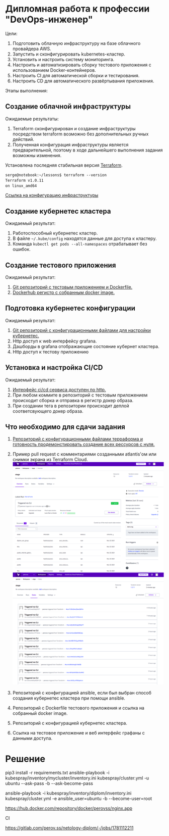 # Дипломная работа к профессии "DevOps-инженер"

Цели:
1. Подготовить облачную инфраструктуру на базе облачного провайдера AWS.
2. Запустить и сконфигурировать kubernetes-кластер.
3. Установить и настроить систему мониторинга.
4. Настроить и автоматизировать сборку тестового приложения с использованием Docker-контейнеров.
5. Настроить CI для автоматической сборки и тестирования.
6. Настроить CD для автоматического развёртывания приложения.

Этапы выполнения:

## Создание облачной инфраструктуры


Ожидаемые результаты:
1. Terraform сконфигурирован и создание инфраструктуры посредством terraform возможно без дополнительных ручных действий.
1. Полученная конфигурация инфраструктуры является предварительной, поэтому в ходе дальнейшего выполнения задания возможны изменения.

Установлена последняя стабильная версия [Terraform](https://www.terraform.io/).

```html
serge@notebook:~/lessons$ terraform --version
Terraform v1.0.11
on linux_amd64
```

[Cсылка на конфигурацию инфраструктуры](https://github.com/Perovss/diplom_terraform_cloud)



## Создание кубернетес кластера

Ожидаемый результат:

1. Работоспособный кубернетес кластер.
2. В файле `~/.kube/config` находятся данные для доступа к кластеру.
3. Команда `kubectl get pods --all-namespaces` отрабатывает без ошибок.

## Создание тестового приложения

Ожидаемый результат:
1. [Git репозиторий с тестовым приложением и Dockerfile.](https://gitlab.com/perov.ss/netology-diplom)
1. [Dockerhub регистр с собранным docker image.](https://gitlab.com/perov.ss/netology-diplom)

## Подготовка кубернетес конфигурации

Ожидаемый результат:
1. [Git репозиторий с конфигурационными файлами для настройки кубернетес.](https://github.com/Perovss/diplom_k8s_config/tree/main/manifests)
2. Http доступ к web интерфейсу grafana.
3. Дашборды в grafana отображающие состояние кубернет кластера.
4. Http доступ к тестову приложению

##  Установка и настройка CI/CD

Ожидаемый результат:
1. [Интерфейс ci/cd сервиса доступен по http.](https://gitlab.com/perov.ss/netology-diplom/-/pipelines)
2. При любом коммите в репозиторий с тестовым приложением происходит сборка и отправка в регистр докер образа.
3. При создании тега в репозитории происходит деплой соответсвующего докер образа.


##  Что необходимо для сдачи задания
1. [Репозиторий с конфигурационными файлами терраформа и готовность продемонстировать создание всех рессурсов с нуля.](https://github.com/Perovss/diplom_terraform_cloud)

2. Пример pull request с комментариями созданными atlantis'ом или снимки экрана из Terraform Cloud.
![t1](t1.png)
![t2](t2.png)
3. Репозиторий с конфигурацией ansible, если был выбран способ создания кубернетес кластера при помощи ansible.

4. Репозиторий с Dockerfile тестового приложения и ссылка на собранный docker image.

5. Репозиторий с конфигурацией кубернетес кластера.

6. Ссылка на тестовое приложение и веб интерфейс графаны с данными доступа.



# Решение



pip3 install -r requirements.txt
ansible-playbook -i kubespray/inventory/mycluster/inventory.ini  kubespray/cluster.yml -u ubuntu --ask-pass -b --ask-become-pass 

ansible-playbook -i kubespray/inventory/diplom/inventory.ini kubespray/cluster.yml -e ansible_user=ubuntu -b --become-user=root





https://hub.docker.com/repository/docker/perovss/nginx.app



CI



https://gitlab.com/perov.ss/netology-diplom/-/jobs/1781112211
